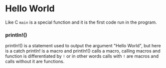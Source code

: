 # Hello World

Like C `main` is a special function and it is the first code run in the program.

### println!()

println!() is a statement used to output the argument "Hello World", but here is a catch println! is a macro and println!() calls a macro, calling macros and function is differentiated by `!`
or in other words calls with `!` are macros and calls without it are functions.
